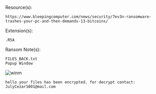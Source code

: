 Resource(s): 
```
https://www.bleepingcomputer.com/news/security/7ev3n-ransomware-trashes-your-pc-and-then-demands-13-bitcoins/
```
Extension(s): 
```
.R5A
```
Ransom Note(s): 
```
FILES_BACK.txt
Popup Window
```
![winm](https://github.com/user-attachments/assets/de67ba5b-2917-40af-afbe-f1694cd669e8)
```
hello your files has been encrypted. for decrypt contact: JulyCezar1001@mail.com
```
